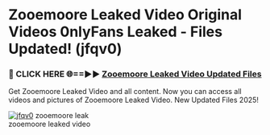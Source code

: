 # Zooemoore Leaked Video Original Videos 0nlyFans Leaked - Files Updated! (jfqv0)

<h3>🔴 CLICK HERE 🌐==►► <a href="https://tinyurl.com/x26r9saj" rel="nofollow">Zooemoore Leaked Video Updated Files</a></h3>

Get Zooemoore Leaked Video and all content. Now you can access all videos and pictures of Zooemoore Leaked Video. New Updated Files 2025!

[![jfqv0](https://i.imgur.com/LkgZPqh.gif)](https://tinyurl.com/x26r9saj)
zooemoore leak<br>
zooemoore leaked video